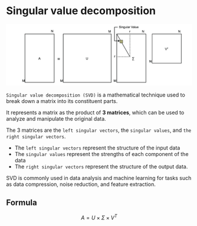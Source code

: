 # Singular value decomposition
![svd](./assets/svds.png)

`Singular value decomposition (SVD)` is a mathematical technique used to break down a matrix into its constituent parts. 

It represents a matrix as the product of **3 matrices**, which can be used to analyze and manipulate the original data. 

The 3 matrices are the `left singular vectors`, the `singular values`, and `the right singular vectors`. 
- The `left singular vectors` represent the structure of the input data
- The `singular values` represent the strengths of each component of the data
- The `right singular vectors` represent the structure of the output data. 

SVD is commonly used in data analysis and machine learning for tasks such as data compression, noise reduction, and feature extraction.
## Formula

$$
A = U \times \Sigma \times V^{T}
$$